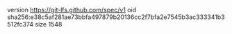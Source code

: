 version https://git-lfs.github.com/spec/v1
oid sha256:e38c5af281ae73bbfa497879b20136cc2f7bfa2e7545b3ac333341b3512fc374
size 1548
